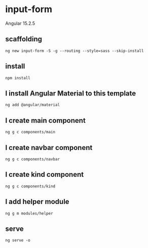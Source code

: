 # input-form

Angular 15.2.5

## scaffolding

```shell
ng new input-form -S -g --routing --style=sass --skip-install
```

## install

```shell
npm install
```

## I install Angular Material to this template

```shell
ng add @angular/material
```

## I create main component

```shell
ng g c components/main
```

## I create navbar component

```shell
ng g c components/navbar
```

## I create kind component

```shell
ng g c components/kind
```

## I add helper module

```shell
ng g m modules/helper
```

## serve

```shell
ng serve -o
```
